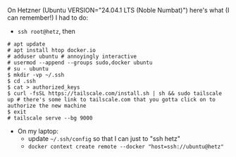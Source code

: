 On Hetzner (Ubuntu VERSION="24.04.1 LTS (Noble Numbat)") here's what (I can remember!) I had to do:

- `ssh root@hetz`, then

```shell
# apt update
# apt install htop docker.io
# adduser ubuntu # annoyingly interactive
# usermod --append --groups sudo,docker ubuntu
# su - ubuntu
$ mkdir -vp ~/.ssh
$ cd .ssh
$ cat > authorized_keys
$ curl -fsSL https://tailscale.com/install.sh | sh && sudo tailscale up # there's some link to tailscale.com that you gotta click on to authorize the new machine
$ exit
# tailscale serve --bg 9000
```

- On my laptop:
  - update `~/.ssh/config` so that I can just to "ssh hetz"
  - `docker context create remote --docker "host=ssh://ubuntu@hetz"`
